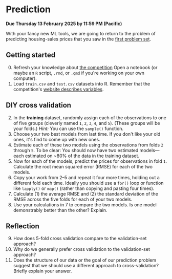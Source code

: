 # Prediction

**Due Thursday 13 February 2025 by 11:59 PM (Pacific)**

With your fancy new ML tools, we are going to return to the problem of predicting housing-sales prices that you saw in the [first problem set](projects/project-000).

## Getting started

0. Refresh your knowledge about [the competition](https://www.kaggle.com/c/house-prices-advanced-regression-techniques/) Open a notebook (or maybe an `R` script, `.rmd`, or `.qmd` if you're working on your own computer).
1. Load `train.csv` and `test.csv` datasets into R. Remember that the competition's [website describes variables](https://www.kaggle.com/c/house-prices-advanced-regression-techniques/data).

## DIY cross validation

2. In the **training** dataset, randomly assign each of the observations to one of five groups (cleverly named `1`, `2`, `3`, `4`, and `5`). (These groups will be your folds.) *Hint:* You can use the `sample()` function.
3. Choose your two best models from last time. If you don't like your old ones, it's find to come up with new ones.
4. Estimate each of these two models using the observations from folds `2` through `5`. To be clear: You should now have two estimated models—each estimated on ~80% of the data in the training dataset.
5. Now for each of the models, predict the prices for observations in fold `1`. Calculate the root mean squared error (RMSE) for each of the two models.
6. Copy your work from 2–5 and repeat it four more times, holding out a different fold each time. Ideally you should use a `for()` loop or function like `lapply()` or `map()` (rather than copying and pasting four times).
7. Calculate (1) the average RMSE and (2) the standard deviation of the RMSE across the five folds for each of your two models.
8. Use your calculations in 7 to compare the two models. Is one model demonstrably better than the other? Explain.

## Reflection

9. How does 5-fold cross validation compare to the validation-set approach? 
10. Why do we generally prefer cross validation to the validation-set approach?
11. Does the structure of our data or the goal of our prediction problem suggest that we should use a different approach to cross-validation? Briefly explain your answer.

